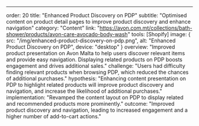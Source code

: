---
order: 20
title: "Enhanced Product Discovery on PDP"
subtitle: "Optimised content on product detail pages to improve product discovery and enhance navigation"
category: "Content"
link: "https://avon.com.mt/collections/bath-shower/products/avon-care-avocado-body-wash"
tools: [Shopify]
image: {
    src: "/img/enhanced-product-discovery-on-pdp.png",
    alt: "Enhanced Product Discovery on PDP",
    device: "desktop"
}
overview: "Improved product presentation on Avon Malta to help users discover relevant items and provide easy navigation. Displaying related products on PDP boosts engagement and drives additional sales."
challenge: "Users had difficulty finding relevant products when browsing PDP, which reduced the chances of additional purchases."
hypothesis: "Enhancing content presentation on PDP to highlight related products will improve product discovery and navigation, and increase the likelihood of additional purchases."
implementation: "Revamped the content layout on PDP to display related and recommended products more prominently."
outcome: "Improved product discovery and navigation, leading to increased engagement and a higher number of add-to-cart actions."